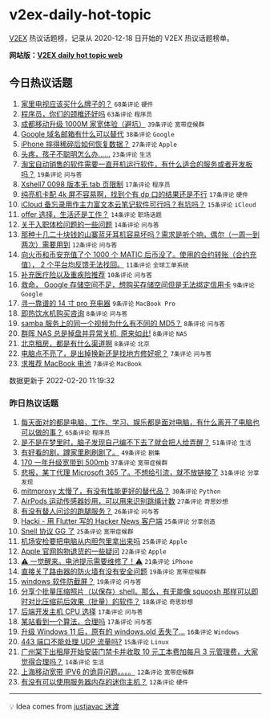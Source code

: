 # v2ex-daily-hot-topic

[V2EX](https://www.v2ex.com/) 热议话题榜，记录从 2020-12-18 日开始的 V2EX 热议话题榜单。

**网站版：[V2EX daily hot topic web](https://boojack.github.io/v2ex-daily-hot-topic-web/)**

## 今日热议话题

<!-- TODAY BEGIN -->

1. [家里电视应该买什么牌子的？](https://www.v2ex.com/t/835139) `68条评论` `硬件`
1. [程序员，你们的颈椎还好吗](https://www.v2ex.com/t/835152) `63条评论` `程序员`
1. [成都移动升级 1000M 家宽体验（避坑）](https://www.v2ex.com/t/835158) `39条评论` `宽带症候群`
1. [Google 域名邮箱有什么可以替代](https://www.v2ex.com/t/835155) `38条评论` `Google`
1. [iPhone 摔得稀碎后如何恢复数据？](https://www.v2ex.com/t/835177) `27条评论` `Apple`
1. [头疼，孩子不聪明怎么办……](https://www.v2ex.com/t/835185) `23条评论` `生活`
1. [淘宝自动销售的软件需要一直开机运行软件，有什么适合的服务或者开发板吗？](https://www.v2ex.com/t/835144) `19条评论` `问与答`
1. [Xshell7 0098 版本无 tab 页限制](https://www.v2ex.com/t/835196) `17条评论` `程序员`
1. [纯亮机卡配 4k 屏不容易啊，找到个有 dp 口的结果还是不行](https://www.v2ex.com/t/835169) `17条评论` `硬件`
1. [iCloud 备忘录用作主力富文本云笔记软件可行吗？有坑吗？](https://www.v2ex.com/t/835209) `15条评论` `iCloud`
1. [offer 选择，生活还是工作？](https://www.v2ex.com/t/835203) `14条评论` `职场话题`
1. [关于入职体检问题的一些问题](https://www.v2ex.com/t/835182) `14条评论` `问与答`
1. [那种十几二十块钱的山寨蓝牙耳机容易坏吗？需求是听个响，偶尔（一周一到两次）需要用到](https://www.v2ex.com/t/835137) `12条评论` `问与答`
1. [向火币和币安充值了个 1000 个 MATIC 后币没了。使用的合约转账（合约充值）， 2 个平台均反馈无法找回。](https://www.v2ex.com/t/835199) `11条评论` `全球工单系统`
1. [补充医疗险以及重疾险推荐](https://www.v2ex.com/t/835178) `10条评论` `问与答`
1. [救命， Google 存储空间不足，想购买存储空间但是无法绑定信用卡](https://www.v2ex.com/t/835220) `9条评论` `Google`
1. [寻一靠谱的 14 寸 pro 充电器](https://www.v2ex.com/t/835148) `9条评论` `MacBook Pro`
1. [即热饮水机购买咨询](https://www.v2ex.com/t/835217) `8条评论` `问与答`
1. [samba 服务上的同一个视频为什么有不同的 MD5？](https://www.v2ex.com/t/835215) `8条评论` `问与答`
1. [群晖 NAS 总是掉盘并异常关机, 原来如此!](https://www.v2ex.com/t/835197) `8条评论` `NAS`
1. [北京租房，都是有什么渠道啊](https://www.v2ex.com/t/835141) `8条评论` `北京`
1. [电脑点不亮了，是出掉换新还是找地方修好呢？](https://www.v2ex.com/t/835187) `7条评论` `问与答`
1. [求推荐 MacBook 电池](https://www.v2ex.com/t/835168) `7条评论` `MacBook`

数据更新于 2022-02-20 11:19:32

<!-- TODAY END -->

### 昨日热议话题

<!-- YESTERDAY BEGIN -->

1. [每天面对的都是电脑，工作、学习、娱乐都是面对电脑，有什么离开了电脑也可以做的事？](https://www.v2ex.com/t/835022) `65条评论` `程序员`
1. [是不是在梦里时，脑子发现自己编不下去了就会把人给弄醒？](https://www.v2ex.com/t/834962) `51条评论` `生活`
1. [有好看的剧，蹲家里刷刷剧了。](https://www.v2ex.com/t/834968) `49条评论` `剧集`
1. [170 一年升级宽带到 500mb](https://www.v2ex.com/t/835000) `37条评论` `宽带症候群`
1. [悲报，某丁代理 Microsoft 365 了。不想给引流，就不放链接了](https://www.v2ex.com/t/834964) `31条评论` `分享发现`
1. [mitmproxy 太慢了，有没有性能更好的替代品？](https://www.v2ex.com/t/835061) `30条评论` `Python`
1. [AirPods 运动传感器妙用，可以用来识别跳绳计数](https://www.v2ex.com/t/834969) `27条评论` `奇思妙想`
1. [有没有替人问诊的跑腿服务？](https://www.v2ex.com/t/835041) `26条评论` `问与答`
1. [Hacki - 用 Flutter 写的 Hacker News 客户端](https://www.v2ex.com/t/834989) `25条评论` `分享创造`
1. [Snell 协议 GG 了](https://www.v2ex.com/t/835007) `25条评论` `宽带症候群`
1. [机场安检要把电脑从内胆包里拿出来吗](https://www.v2ex.com/t/835013) `25条评论` `Apple`
1. [Apple 官网购物退货的一些疑问](https://www.v2ex.com/t/834982) `22条评论` `Apple`
1. [⚠️ 一觉醒来。电池提示需要维修了！⚠️](https://www.v2ex.com/t/835096) `21条评论` `iPhone`
1. [直接关了路由器的防火墙有没有安全问题](https://www.v2ex.com/t/835079) `19条评论` `宽带症候群`
1. [windows 软件防截屏？](https://www.v2ex.com/t/835037) `19条评论` `问与答`
1. [分享个批量压缩照片（以保存）shell。那么，有无能像 squoosh 那样可以即时对比压缩前后效果（批量）的软件？](https://www.v2ex.com/t/835023) `18条评论` `奇思妙想`
1. [后端开发主机 CPU 选择](https://www.v2ex.com/t/835065) `17条评论` `问与答`
1. [某站看到一个算法，合理吗](https://www.v2ex.com/t/834960) `17条评论` `问与答`
1. [升级 Windows 11 后，原有的 windows.old 丢失了...](https://www.v2ex.com/t/835058) `16条评论` `Windows`
1. [443 端口不能处理 UDP 流量吗?](https://www.v2ex.com/t/835072) `15条评论` `Linux`
1. [广州棠下出租屋开始安装门禁卡并收取 10 元工本费加每月 3 元管理费，大家觉得合理吗？](https://www.v2ex.com/t/835086) `14条评论` `生活`
1. [上海移动宽带 IPV6 的诡异问题。。。。](https://www.v2ex.com/t/835101) `12条评论` `宽带症候群`
1. [有没有可以使用服务器内存的迷你主机？](https://www.v2ex.com/t/835003) `12条评论` `硬件`

<!-- YESTERDAY END -->

---

💡 Idea comes from [justjavac 迷渡](https://github.com/justjavac/)
